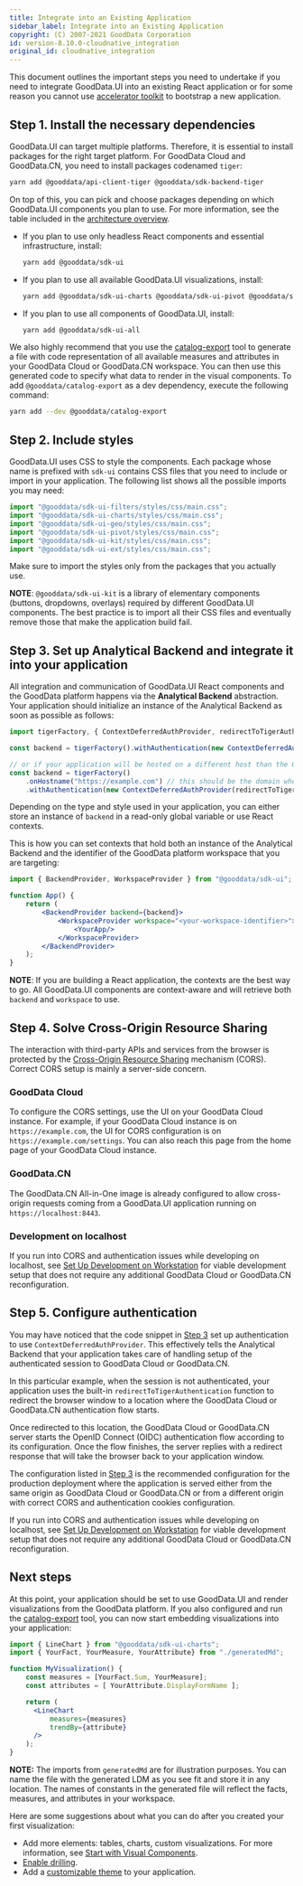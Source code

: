 ```yaml
---
title: Integrate into an Existing Application
sidebar_label: Integrate into an Existing Application
copyright: (C) 2007-2021 GoodData Corporation
id: version-8.10.0-cloudnative_integration
original_id: cloudnative_integration
---
```


This document outlines the important steps you need to undertake if you need to integrate GoodData.UI into an existing
React application or for some reason you cannot use [accelerator toolkit](02_start__using_boilerplate.md) to bootstrap a new application.

## Step 1. Install the necessary dependencies

GoodData.UI can target multiple platforms. Therefore, it is essential to install packages for the right target platform.
For GoodData Cloud and GoodData.CN, you need to install packages codenamed `tiger`:

```bash
yarn add @gooddata/api-client-tiger @gooddata/sdk-backend-tiger
```

On top of this, you can pick and choose packages depending on which GoodData.UI components you plan to use. For more information, see the table included in the [architecture overview](01_intro__framework_overview.md).

-  If you plan to use only headless React components and essential infrastructure, install:

   ```bash
   yarn add @gooddata/sdk-ui
   ```

-  If you plan to use all available GoodData.UI visualizations, install:

   ```bash
   yarn add @gooddata/sdk-ui-charts @gooddata/sdk-ui-pivot @gooddata/sdk-ui-geo @gooddata/sdk-ui-ext
   ```

-  If you plan to use all components of GoodData.UI, install:

   ```bash
   yarn add @gooddata/sdk-ui-all
   ```

We also highly recommend that you use the [catalog-export](02_start__catalog_export.md) tool to generate a file with
code representation of all available measures and attributes in your GoodData Cloud or GoodData.CN workspace. You can then use this
generated code to specify what data to render in the visual components. To add `@gooddata/catalog-export` as a dev dependency, execute the following command:

```bash
yarn add --dev @gooddata/catalog-export
```

## Step 2. Include styles

GoodData.UI uses CSS to style the components. Each package whose name is prefixed with `sdk-ui` contains CSS files that you need to include or import in your application. The following list shows all the possible imports you may need:

```jsx
import "@gooddata/sdk-ui-filters/styles/css/main.css";
import "@gooddata/sdk-ui-charts/styles/css/main.css";
import "@gooddata/sdk-ui-geo/styles/css/main.css";
import "@gooddata/sdk-ui-pivot/styles/css/main.css";
import "@gooddata/sdk-ui-kit/styles/css/main.css";
import "@gooddata/sdk-ui-ext/styles/css/main.css";
```

Make sure to import the styles only from the packages that you actually use.

**NOTE**: `@gooddata/sdk-ui-kit` is a library of elementary components (buttons, dropdowns, overlays) required by different GoodData.UI components. The best practice is to import all their CSS files and eventually remove those that make the application build fail.

## Step 3. Set up Analytical Backend and integrate it into your application

All integration and communication of GoodData.UI React components and the GoodData platform happens via the **Analytical Backend** abstraction. Your application should initialize an instance of the Analytical Backend as soon as possible as follows:

```javascript
import tigerFactory, { ContextDeferredAuthProvider, redirectToTigerAuthentication } from "@gooddata/sdk-backend-tiger";

const backend = tigerFactory().withAuthentication(new ContextDeferredAuthProvider(redirectToTigerAuthentication));

// or if your application will be hosted on a different host than the GoodData Cloud or GoodData.CN backend
const backend = tigerFactory()
    .onHostname("https://example.com") // this should be the domain where the GoodData Cloud or GoodData.CN is hosted
    .withAuthentication(new ContextDeferredAuthProvider(redirectToTigerAuthentication));
```

Depending on the type and style used in your application, you can either store an instance of `backend` in a read-only global
variable or use React contexts.

This is how you can set contexts that hold both an instance of the Analytical Backend and the identifier of the GoodData platform workspace that you are targeting:

```jsx
import { BackendProvider, WorkspaceProvider } from "@gooddata/sdk-ui";

function App() {
    return (
        <BackendProvider backend={backend}>
            <WorkspaceProvider workspace="<your-workspace-identifier>">
                <YourApp/>
            </WorkspaceProvider>
        </BackendProvider>
    );
}
```

**NOTE**: If you are building a React application, the contexts are the best way to go. All GoodData.UI components
are context-aware and will retrieve both `backend` and `workspace` to use.

## Step 4. Solve Cross-Origin Resource Sharing

The interaction with third-party APIs and services from the browser is protected by the [Cross-Origin Resource Sharing](https://developer.mozilla.org/en-US/docs/Web/HTTP/CORS) mechanism (CORS). Correct CORS setup is mainly a server-side concern.

### GoodData Cloud
To configure the CORS settings, use the UI on your GoodData Cloud instance. For example, if your GoodData Cloud instance is on `https://example.com`, the UI for CORS configuration is on `https://example.com/settings`. You can also reach this page from the home page of your GoodData Cloud instance.

### GoodData.CN
The GoodData.CN All-in-One image is already configured to allow cross-origin requests coming from a GoodData.UI
application running on `https://localhost:8443`.

### Development on localhost
If you run into CORS and authentication issues while developing on localhost, see [Set Up Development on Workstation](06_cloudnative__local_dev.md) for viable development setup that does not require any additional GoodData Cloud or GoodData.CN reconfiguration.

## Step 5. Configure authentication

You may have noticed that the code snippet in [Step 3](#step-3.-set-up-analytical-backend-and-integrate-it-into-your-application) set up authentication to use `ContextDeferredAuthProvider`. This effectively tells the Analytical Backend that your application takes care of handling setup of the authenticated session to GoodData Cloud or GoodData.CN.

In this particular example, when the session is not authenticated, your application uses the built-in `redirectToTigerAuthentication` function to redirect the browser window to a location where the GoodData Cloud or GoodData.CN authentication flow starts.

Once redirected to this location, the GoodData Cloud or GoodData.CN server starts the OpenID Connect (OIDC) authentication flow according to its
configuration. Once the flow finishes, the server replies with a redirect response that will take the browser back to your application window.

The configuration listed in [Step 3](#step-3.-set-up-analytical-backend-and-integrate-it-into-your-application) is the recommended configuration for the production deployment where the application is served either from the same origin as GoodData Cloud or GoodData.CN or from a different origin with correct CORS and authentication cookies configuration.

If you run into CORS and authentication issues while developing on localhost, see [Set Up Development on Workstation](06_cloudnative__local_dev.md) for viable development setup that does not require any additional GoodData Cloud or GoodData.CN reconfiguration.

## Next steps

At this point, your application should be set to use GoodData.UI and render visualizations from the GoodData platform. If you
also configured and run the [catalog-export](02_start__catalog_export.md) tool, you can now start embedding visualizations
into your application:

```jsx
import { LineChart } from "@gooddata/sdk-ui-charts";
import { YourFact, YourMeasure, YourAttribute} from "./generatedMd";

function MyVisualization() {
    const measures = [YourFact.Sum, YourMeasure];
    const attributes = [ YourAttribute.DisplayFormName ];

    return (
      <LineChart
          measures={measures}
          trendBy={attribute}
      />
    );
}
```

**NOTE:** The imports from `generatedMd` are for illustration purposes. You can name the file with the generated LDM as you see fit and store it in any location. The names of constants in the generated file will reflect the facts, measures, and attributes in your workspace.

Here are some suggestions about what you can do after you created your first visualization:

* Add more elements: tables, charts, custom visualizations. For more information, see [Start with Visual Components](10_vis__start_with_visual_components.md).
* [Enable drilling](15_props__drillable_item.md).
* Add a [customizable theme](10_vis__theme_provider.md) to your application.
